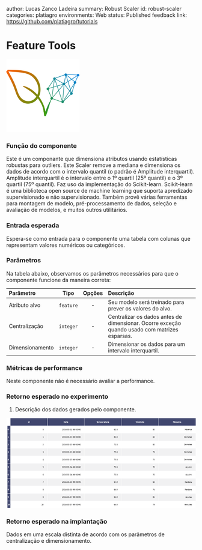 author: Lucas Zanco Ladeira
summary: Robust Scaler
id: robust-scaler
categories: platiagro
environments: Web
status: Published
feedback link: https://github.com/platiagro/tutorials

# Feature Tools

![Logotipo da PlatIAgro: possui o desenho de duas folhas verdes, uma delas é formada por linhas e pontos, como um gráfico estatístico](img/logo.png)

### Função do componente

Este é um componante que dimensiona atributos usando estatísticas robustas para outliers. Este Scaler remove a mediana e dimensiona os dados de acordo com o intervalo quantil (o padrão é Amplitude interquartil). Amplitude interquartil é o intervalo entre o 1º quartil (25º quantil) e o 3º quartil (75º quantil). Faz uso da implementação do Scikit-learn.
Scikit-learn é uma biblioteca open source de machine learning que suporta apredizado supervisionado e não supervisionado. Também provê várias ferramentas para montagem de modelo, pré-processamento de dados, seleção e avaliação de modelos, e muitos outros utilitários.

### Entrada esperada

Espera-se como entrada para o componente uma tabela com colunas que representam valores numéricos ou categóricos.

### Parâmetros

Na tabela abaixo, observamos os parâmetros necessários para que o componente funcione da maneira correta:

| Parâmetro     | Tipo     | Opções        | Descrição                                           |
|:-------------|:--------:|:-------------:|:-----------------------------------------------------|
| Atributo alvo     | `feature` | - | Seu modelo será treinado para prever os valores do alvo. |
| Centralização | `integer` | - | Centralizar os dados antes de dimensionar. Ocorre exceção quando usado com matrizes esparsas. |
| Dimensionamento | `integer` | - | Dimensionar os dados para um intervalo interquartil. |

### Métricas de performance

Neste componente não é necessário avaliar a performance.

### Retorno esperado no experimento

1. Descrição dos dados gerados pelo componente.

![Tabela dos Dados](img/table.png)


### Retorno esperado na implantação

Dados em uma escala distinta de acordo com os parâmetros de centralização e dimensionamento.
